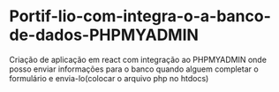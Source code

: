 # Portif-lio-com-integra-o-a-banco-de-dados-PHPMYADMIN
Criação de aplicação em react  com integração ao PHPMYADMIN onde posso enviar informações para o banco quando alguem completar o formulário e envia-lo(colocar o arquivo php no htdocs)
